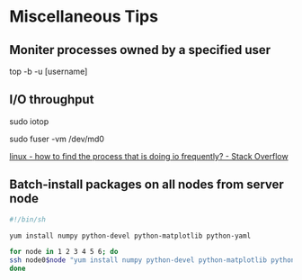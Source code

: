 # Miscellaneous Tips

## Moniter processes owned by a specified user

top -b -u [username] 

##  I/O throughput

sudo iotop

sudo fuser -vm /dev/md0

[linux - how to find the process that is doing io frequently? - Stack Overflow](https://stackoverflow.com/questions/5167794/how-to-find-the-process-that-is-doing-io-frequently)

## Batch-install packages on all nodes from server node

```sh
#!/bin/sh

yum install numpy python-devel python-matplotlib python-yaml

for node in 1 2 3 4 5 6; do 
ssh node0$node "yum install numpy python-devel python-matplotlib python-yaml"
done


```